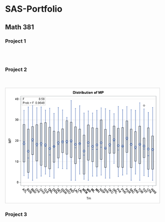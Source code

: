 # SAS-Portfolio

<h2>Math 381</h2>
  <h3>Project 1</h3>
    <br></br>
  <h3>Project 2</h3>
    <br></br>
    <img src = "https://raw.githubusercontent.com/sscottSD/SAS-Portfolio/main/P2%20Anova.png"></img>
  <h3>Project 3</h3>
  <br></br>
